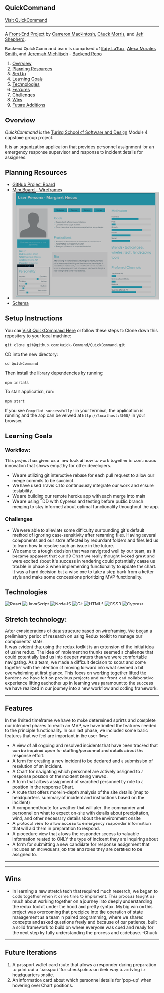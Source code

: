 ## QuickCommand

[Visit QuickCommand](https://quick-command.herokuapp.com/)

-------

A [Front-End Project](https://mod4.turing.edu/projects/capstone.html) by [Cameron Mackintosh](https://github.com/cbmackintosh), [Chuck Morris](https://github.com/percworld), and [Jeff Shepherd](https://github.com/JeffShepherd).

Backend QuickCommand team is comprised of [Katy LaTour](https://github.com/klatour324), [Alexa Morales Smith](https://github.com/amsmyth1), and [Jeremiah Michlitsch](https://github.com/jmichlitsch) - [Backend Repo](https://github.com/Quick-Command/qc-engine)

1. [Overview](#overview)
2. [Planning Resources](#planning-resources)
3. [Set Up](#setup-instructions)
4. [Learning Goals](#learning-goals)
5. [Technologies](#technologies)
6. [Features](#features)
7. [Challenges](#challenges)
8. [Wins](#wins)
9. [Future Additions](#future-iterations)


## Overview

_QuickCommand_ is the [Turing School of Software and Design](https://turing.io/) Module 4 capstone group project.

It is an organization application that provides personnel assignment for an emergency response supervisor and response to incident details for assignees.



## Planning Resources

* [GitHub Project Board](https://github.com/orgs/Quick-Command/projects/1)
* [Miro Board - Wireframes](https://miro.com/app/board/o9J_lExjyG8=/)
* ![User Stories](./public/user-story1.png)
* [Schema](https://app.dbdesigner.net/designer/schema/0-quick_command)

## Setup Instructions

You can [Visit QuickCommand Here](https://quick-command.herokuapp.com/) or follow these steps to 
Clone down this repository to your local machine:

```
git clone git@github.com:Quick-Command/QuickCommand.git
```

CD into the new directory:

```
cd QuickCommand
```

Then install the library dependencies by running:

```
npm install
```

To start application, run:

```
npm start
```

If you see `Compiled successfully!` in your terminal, the application is running and the app can be veiwed at `http://localhost:3000/` in your browser.



## Learning Goals
### Workflow:
This project has given us a new look at how to work together in continuous innovation that shows empathy for other developers.  
* We are utilizing git interactive rebase for each pull request to allow our merge commits to be succinct.  
* We have used Travis CI to continuously integrate our work and ensure testability.
* We are building our remote heroku app with each merge into main
* We are using TDD with Cypress and testing before public branch merging to stay informed about optimal functionality throughout the app.

### Challenges
* We were able to alleviate some difficulty surrounding git's default method of ignoring case-sensitivity after renaming files.  Having several components and our store affected by redundant folders and files led us to learn how to resolve such an issue in the future.
* We came to a tough decision that was navigated well by our team, as it became apparent that our d3 Chart we really thought looked great and were excited about it's success in rendering could potentially cause us trouble in phase 3 when implementing functionality to update the chart.  It was a hard decision but a wise one to take a step back from a better style and make some concessions prioritizing MVP functionality.  



## Technologies

<img alt="React" src="https://img.shields.io/badge/react%20-%2320232a.svg?&style=for-the-badge&logo=react&logoColor=%2361DAFB"/>
<img alt="JavaScript" src="https://img.shields.io/badge/javascript%20-%23323330.svg?&style=for-the-badge&logo=javascript&logoColor=%23F7DF1E"/>
<img alt="NodeJS" src="https://img.shields.io/badge/node.js%20-%2343853D.svg?&style=for-the-badge&logo=node.js&logoColor=white"/>
<img alt="Git" src="https://img.shields.io/badge/git%20-%23F05033.svg?&style=for-the-badge&logo=git&logoColor=white"/>
<img alt="HTML5" src="https://img.shields.io/badge/html5%20-%23E34F26.svg?&style=for-the-badge&logo=html5&logoColor=white"/>
<img alt="CSS3" src="https://img.shields.io/badge/css3%20-%231572B6.svg?&style=for-the-badge&logo=css3&logoColor=white"/>
<img alt="Cypress" src='https://img.shields.io/badge/cypress%20-%23404d59.svg?&style=for-the-badge&logo=Cypress&logoColor=white'/>

## Stretch technology: 
After considerations of data structure based on wireframing, We began a preliminary period of research on using Redux toolkit to manage our components' state.  
It was evident that using the redux toolkit is an extension of the initial idea of using redux.  The idea of implementing thunks seemed a challenge that could potentially lead us into deeper waters than we were comfortable navigating. As a team, we made a difficult decision to scout and come together with the intention of moving forward into what seemed a bit overwhelming at first glance.  This focus on working together lifted the burdens we have felt on previous projects and our front-end collaborative experience lifting eachother up in learning was paramount to the success we have realized in our journey into a new workflow and coding framework.



---


## Features
In the limited timeframe we have to make determined sprints and complete our intended phases to reach an MVP, we have limited the features needed to the principle functionality. In our last phase, we included some basic features that we feel are important in the user flow:
* A view of all ongoing and resolved incidents that have been tracked that can be inquired upon for staffing/personnel and details about the response effort.
* A form for creating a new incident to be declared and a submission of resolution of an incident.
* A Chart for navigating which personnel are actively assigned to a response position of the incident being viewed.
* A form that allows assignment of searched personnel by role to a position in the response Chart.
* A route that offers more in-depth analysis of the site details (map to headquarters, summary of incident and instructions based on the incident)
* A component/route for weather that will alert the commander and personnel on what to expect on-site with details about precipitation, wind, and other necessary details about the environment onsite
* A protocol view to allow access to emergency responder information that will aid them in preparation to respond.
* A procedure view that allows the responder access to valuable information related to ONLY the type of incident they are inquiring about
* A form for submitting a new candidate for response assignment that includes an individual's job title and roles they are certified to be assigned to.



---



---
## Wins

* In learning a new stretch tech that required much research, we began to code together when it came time to implement.  This process taught us much about working together on a journey into deeply understanding the redux toolkit under the hood and pretty syntax. My big win on this project was overcoming that precipice into the operation of state management as a team in paired programming, where we shared concepts and asked questions freely and because of our patience, built a solid framework to build on where everyone was cued and ready for the next step by fully understanding the process and codebase. -Chuck



---
## Future Iterations


1.  A passport wallet card route that allows a responder during preparation to print out a 'passport' for checkpoints on their way to arriving to headquarters onsite.
2.  An information card about which personnel details for 'pop-up' when hovering over Chart positions.
